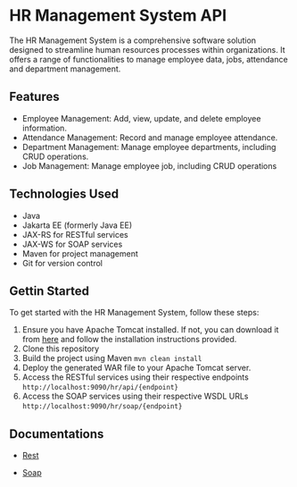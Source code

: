 # HR Management System API

The HR Management System is a comprehensive software solution designed to streamline human resources processes within organizations. It offers a range of functionalities to manage employee data, jobs, attendance and department management.

## Features
- Employee Management: Add, view, update, and delete employee information.
- Attendance Management: Record and manage employee attendance.
- Department Management: Manage employee departments, including CRUD operations.
- Job Management: Manage employee job, including CRUD operations

## Technologies Used
- Java
- Jakarta EE (formerly Java EE)
- JAX-RS for RESTful services
- JAX-WS for SOAP services
- Maven for project management
- Git for version control

## Gettin Started
To get started with the HR Management System, follow these steps:

1. Ensure you have Apache Tomcat installed. If not, you can download it from [here](https://tomcat.apache.org/) and follow the installation instructions provided.
2. Clone this repository
3. Build the project using Maven ``` mvn clean install ```
4. Deploy the generated WAR file to your Apache Tomcat server.
5. Access the RESTful services using their respective endpoints ``` http://localhost:9090/hr/api/{endpoint} ```
6. Access the SOAP services using their respective WSDL URLs ``` http://localhost:9090/hr/soap/{endpoint} ```

## Documentations
- [Rest](https://documenter.getpostman.com/view/23041179/2sA3BgAaVV)

- [Soap](https://documenter.getpostman.com/view/23041179/2sA3BgBvso)
